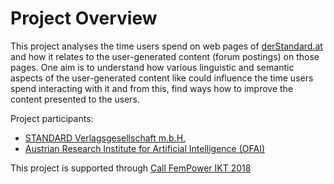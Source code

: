 # Project Overview

This project analyses the time users spend on web pages of [derStandard.at](https://derstandard.at/) and how it relates
to the user-generated content (forum postings) on those pages. One aim is to understand how various linguistic and 
semantic aspects of the user-generated content like could influence the time users spend interacting with it and from
this, find ways how to improve the content presented to the users.

Project participants:
* [STANDARD Verlagsgesellschaft m.b.H.](https://derstandard.at/)
* [Austrian Research Institute for Artificial Intelligence (OFAI)](http://ofai.at/)

This project is supported through [Call FemPower IKT 2018](https://www.austrianstartups.com/event/call-fempower-ikt-2018/)




